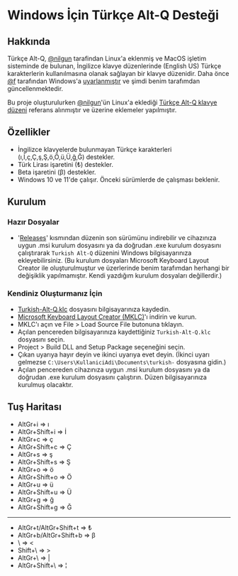 # Windows İçin Türkçe Alt-Q Desteği

## Hakkında

Türkçe Alt-Q, [@nilgun](https://github.com/nilgun) tarafindan Linux'a eklenmiş ve MacOS işletim sisteminde de bulunan, İngilizce klavye düzenlerinde (English US) Türkçe karakterlerin kullanılmasına olanak sağlayan bir klavye düzenidir. Daha önce [@f](https://github.com/f) tarafından Windows'a [uyarlanmıştır](https://github.com/f/win-turkish-us-layout) ve şimdi benim tarafımdan güncellenmektedir.

Bu proje oluşturulurken [@nilgun](https://github.com/nilgun)'ün Linux'a eklediği [Türkçe Alt-Q klavye düzeni](https://cgit.freedesktop.org/xkeyboard-config/tree/symbols/tr) referans alınmıştır ve üzerine eklemeler yapılmıştır.

## Özellikler
- İngilizce klavyelerde bulunmayan Türkçe karakterleri (ı,İ,ç,Ç,ş,Ş,ö,Ö,ü,Ü,ğ,Ğ) destekler.
- Türk Lirası işaretini (₺) destekler.
- Beta işaretini (β) destekler.
- Windows 10 ve 11'de çalışır. Önceki sürümlerde de çalışması beklenir.

## Kurulum
### Hazır Dosyalar
- '[Releases](https://github.com/AlperShal/Win-Turkish-Alt-Q-Layout/releases)' kısmından düzenin son sürümünu indirebilir ve cihazınıza uygun .msi kurulum dosyasını ya da doğrudan .exe kurulum dosyasını çalıştırarak `Turkish Alt-Q` düzenini Windows bilgisayarınıza ekleyebilirsiniz. (Bu kurulum dosyaları Microsoft Keyboard Layout Creator ile oluşturulmuştur ve üzerlerinde benim tarafımdan herhangi bir değişiklik yapılmamıştır. Kendi yazdığım kurulum dosyaları değillerdir.)
### Kendiniz Oluşturmanız İçin
- [Turkish-Alt-Q.klc](https://github.com/AlperShal/Win-Turkish-Alt-Q-Layout/blob/main/Turkish-Alt-Q.klc) dosyasını bilgisayarınıza kaydedin.
- [Microsoft Keyboard Layout Creator (MKLC)](https://www.microsoft.com/en-us/download/details.aspx?id=102134)'ı indirin ve kurun.
- MKLC'ı açın ve File > Load Source File butonuna tıklayın.
- Açılan pencereden bilgisayarınıza kaydettiğiniz `Turkish-Alt-Q.klc` dosyasını seçin.
- Project > Build DLL and Setup Package seçeneğini seçin.
- Çıkan uyarıya hayır deyin ve ikinci uyarıya evet deyin. (İkinci uyarı gelmezse `C:\Users\KullaniciAdi\Documents\turkish-` dosyasına gidin.)
- Açılan pencereden cihazınıza uygun .msi kurulum dosyasını ya da doğrudan .exe kurulum dosyasını çalıştırın. Düzen bilgisayarınıza kurulmuş olacaktır.

## Tuş Haritası
- AltGr+i => ı
- AltGr+Shift+i => İ
- AltGr+c => ç
- AltGr+Shift+c => Ç
- AltGr+s => ş
- AltGr+Shift+s => Ş
- AltGr+o => ö
- AltGr+Shift+o => Ö
- AltGr+u => ü
- AltGr+Shift+u => Ü
- AltGr+g => ğ
- AltGr+Shift+g => Ğ
---
- AltGr+t/AltGr+Shift+t => ₺
- AltGr+b/AltGr+Shift+b => β
- \ => <
- Shift+\ => >
- AltGr+\ => |
- AltGr+Shift+\ => ¦
